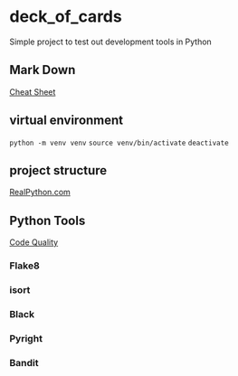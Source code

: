 # deck_of_cards
Simple project to test out development tools in Python

## Mark Down
[Cheat Sheet](https://towardsdatascience.com/the-ultimate-markdown-cheat-sheet-3d3976b31a0#fd13)

## virtual environment
`python -m venv venv`
`source venv/bin/activate`
`deactivate`

## project structure
[RealPython.com](https://realpython.com/python-application-layouts/)

## Python Tools
[Code Quality](https://itnext.io/essential-tools-for-improving-code-quality-in-python-d24ca3b963d4?gi=97defc488bb3)

### Flake8


### isort

### Black

### Pyright

### Bandit



